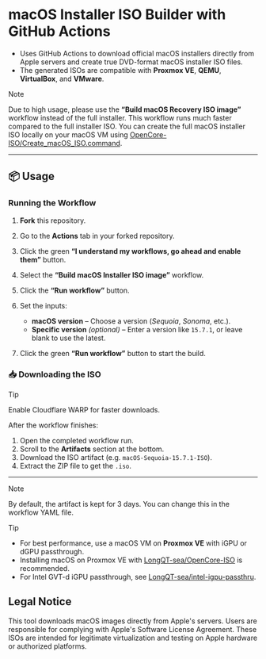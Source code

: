 # macOS Installer ISO Builder with GitHub Actions

* Uses GitHub Actions to download official macOS installers directly from Apple servers and create true DVD-format macOS installer ISO files.
* The generated ISOs are compatible with **Proxmox VE**, **QEMU**, **VirtualBox**, and **VMware**.

> [!Note]
> Due to high usage, please use the **“Build macOS Recovery ISO image”** workflow instead of the full installer. This workflow runs much faster compared to the full installer ISO.
> You can create the full macOS installer ISO locally on your macOS VM using [OpenCore-ISO/Create_macOS_ISO.command](https://github.com/LongQT-sea/OpenCore-ISO/blob/main/Create_macOS_ISO.command).

---

## 📦 Usage

### Running the Workflow

1. **Fork** this repository.
2. Go to the **Actions** tab in your forked repository.
3. Click the green **“I understand my workflows, go ahead and enable them”** button.
3. Select the **“Build macOS Installer ISO image”** workflow.
4. Click the **“Run workflow”** button.
5. Set the inputs:
   * **macOS version** – Choose a version (*Sequoia*, *Sonoma*, etc.).
   * **Specific version** *(optional)* – Enter a version like `15.7.1`, or leave blank to use the latest.

6. Click the green **“Run workflow”** button to start the build.

### 📥 Downloading the ISO
> [!Tip]
> Enable Cloudflare WARP for faster downloads.

After the workflow finishes:

1. Open the completed workflow run.
2. Scroll to the **Artifacts** section at the bottom.
3. Download the ISO artifact (e.g. `macOS-Sequoia-15.7.1-ISO`).
4. Extract the ZIP file to get the `.iso`.

---

> [!Note]
> By default, the artifact is kept for 3 days. You can change this in the workflow YAML file.

> [!Tip]
> * For best performance, use a macOS VM on **Proxmox VE** with iGPU or dGPU passthrough.
> * Installing macOS on Proxmox VE with [LongQT-sea/OpenCore-ISO](https://github.com/LongQT-sea/OpenCore-ISO) is recommended.
> * For Intel GVT-d iGPU passthrough, see [LongQT-sea/intel-igpu-passthru](https://github.com/LongQT-sea/intel-igpu-passthru).

## Legal Notice
This tool downloads macOS images directly from Apple's servers.
Users are responsible for complying with Apple's Software License Agreement.
These ISOs are intended for legitimate virtualization and testing on Apple hardware or authorized platforms.